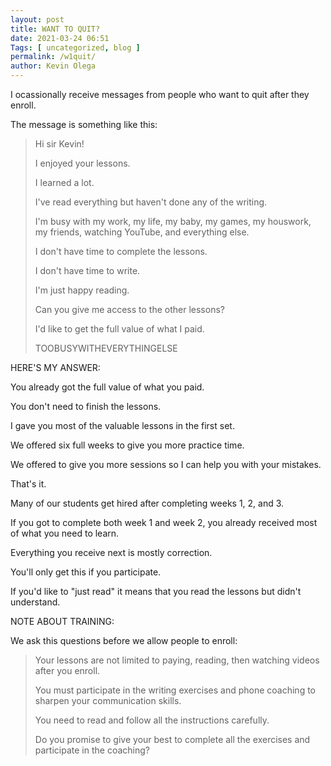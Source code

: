 ```yaml
--- 
layout: post 
title: WANT TO QUIT?
date: 2021-03-24 06:51
Tags: [ uncategorized, blog ]
permalink: /w1quit/ 
author: Kevin Olega 
--- 
```

I ocassionally receive messages from people who want to quit after they enroll.

The message is something like this:

> Hi sir Kevin!
> 
> I enjoyed your lessons.
> 
> I learned a lot. 
> 
> I've read everything but haven't done any of the writing.
> 
> I'm busy with my work, my life, my baby, my games, my houswork, my friends, watching YouTube, and everything else.
> 
> I don't have time to complete the lessons.
> 
> I don't have time to write.
> 
> I'm just happy reading.
> 
> Can you give me access to the other lessons?
> 
> I'd like to get the full value of what I paid.
> 
> TOOBUSYWITHEVERYTHINGELSE


HERE'S MY ANSWER:

You already got the full value of what you paid.

You don't need to finish the lessons.

I gave you most of the valuable lessons in the first set.

We offered six full weeks to give you more practice time.

We offered to give you more sessions so I can help you with your mistakes.

That's it.

Many of our students get hired after completing weeks 1, 2, and 3.

If you got to complete both week 1 and week 2, you already received most of what you need to learn.

Everything you receive next is mostly correction.

You'll only get this if you participate.

If you'd like to "just read" it means that you read the lessons but didn't understand.

NOTE ABOUT TRAINING:

We ask this questions before we allow people to enroll:

> Your lessons are not limited to paying, reading, then watching videos after you enroll.
> 
> You must participate in the writing exercises and phone coaching to sharpen your communication skills.
> 
> You need to read and follow all the instructions carefully.
> 
> Do you promise to give your best to complete all the exercises and participate in the coaching?
